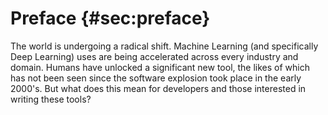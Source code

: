 # Preface {#sec:preface}

The world is undergoing a radical shift. Machine Learning (and specifically Deep Learning) uses are being accelerated across every industry and domain. Humans have unlocked a significant new tool, the likes of which has not been seen since the software explosion took place in the early 2000's. But what does this mean for developers and those interested in writing these tools? 